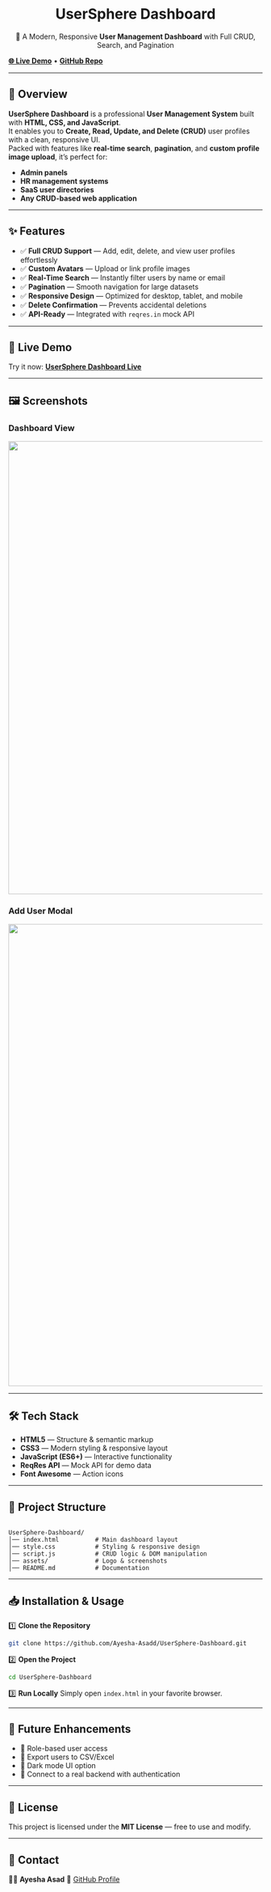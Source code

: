 <h1 align="center">UserSphere Dashboard</h1>

<p align="center">
  🚀 A Modern, Responsive <strong>User Management Dashboard</strong> with Full CRUD, Search, and Pagination
</p>

<p>
  <a href="https://ayesha-asadd.github.io/UserSphere-Dashboard/"><strong>🌐 Live Demo</strong></a> •
  <a href="https://github.com/Ayesha-Asadd/UserSphere-Dashboard"><strong>GitHub Repo</strong></a>
</p>

---

## 📌 Overview

**UserSphere Dashboard** is a professional **User Management System** built with **HTML, CSS, and JavaScript**.  
It enables you to **Create, Read, Update, and Delete (CRUD)** user profiles with a clean, responsive UI.  
Packed with features like **real-time search**, **pagination**, and **custom profile image upload**, it’s perfect for:

- **Admin panels**
- **HR management systems**
- **SaaS user directories**
- **Any CRUD-based web application**

---

## ✨ Features

- ✅ **Full CRUD Support** — Add, edit, delete, and view user profiles effortlessly
- ✅ **Custom Avatars** — Upload or link profile images
- ✅ **Real-Time Search** — Instantly filter users by name or email
- ✅ **Pagination** — Smooth navigation for large datasets
- ✅ **Responsive Design** — Optimized for desktop, tablet, and mobile
- ✅ **Delete Confirmation** — Prevents accidental deletions
- ✅ **API-Ready** — Integrated with `reqres.in` mock API

---

## 🚀 Live Demo

Try it now: **[UserSphere Dashboard Live](https://ayesha-asadd.github.io/UserSphere-Dashboard/)**

---

## 🖼️ Screenshots

### Dashboard View
<p align="center">
<img width="1895" height="896" alt="Screenshot 2025-08-06 111511" src="https://github.com/user-attachments/assets/b19b2078-2951-482e-ac06-c184efeb0386" />

</p>

### Add User Modal
<p align="center">
<img width="1832" height="914" alt="Screenshot 2025-08-06 111524" src="https://github.com/user-attachments/assets/865c52ca-9e62-4776-8da7-32bb32687e7e" />

</p>

---

## 🛠️ Tech Stack

- **HTML5** — Structure & semantic markup  
- **CSS3** — Modern styling & responsive layout  
- **JavaScript (ES6+)** — Interactive functionality  
- **ReqRes API** — Mock API for demo data  
- **Font Awesome** — Action icons  

---

## 📂 Project Structure

```

UserSphere-Dashboard/
│── index.html          # Main dashboard layout
│── style.css           # Styling & responsive design
│── script.js           # CRUD logic & DOM manipulation
│── assets/             # Logo & screenshots
│── README.md           # Documentation

````

---

## 📥 Installation & Usage

1️⃣ **Clone the Repository**
```bash
git clone https://github.com/Ayesha-Asadd/UserSphere-Dashboard.git
````

2️⃣ **Open the Project**

```bash
cd UserSphere-Dashboard
```

3️⃣ **Run Locally**
Simply open `index.html` in your favorite browser.

---

## 📌 Future Enhancements

* 🔹 Role-based user access
* 🔹 Export users to CSV/Excel
* 🔹 Dark mode UI option
* 🔹 Connect to a real backend with authentication

---

## 📄 License

This project is licensed under the **MIT License** — free to use and modify.

---

## 📧 Contact

👩‍💻 **Ayesha Asad**
🔗 [GitHub Profile](https://github.com/Ayesha-Asadd)

